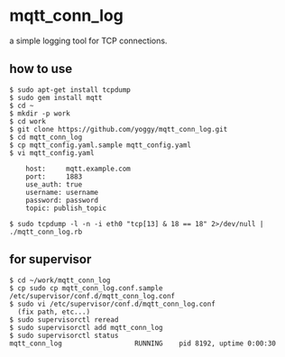 mqtt_conn_log
====
a simple logging tool for TCP connections.

how to use
----
    
    $ sudo apt-get install tcpdump
    $ sudo gem install mqtt
    $ cd ~
    $ mkdir -p work
    $ cd work
    $ git clone https://github.com/yoggy/mqtt_conn_log.git
    $ cd mqtt_conn_log
    $ cp mqtt_config.yaml.sample mqtt_config.yaml
    $ vi mqtt_config.yaml

        host:     mqtt.example.com
        port:     1883
        use_auth: true
        username: username
        password: password
        topic: publish_topic
      
    $ sudo tcpdump -l -n -i eth0 "tcp[13] & 18 == 18" 2>/dev/null | ./mqtt_conn_log.rb
    

for supervisor
----
    $ cd ~/work/mqtt_conn_log
    $ cp sudo cp mqtt_conn_log.conf.sample /etc/supervisor/conf.d/mqtt_conn_log.conf
    $ sudo vi /etc/supervisor/conf.d/mqtt_conn_log.conf
      (fix path, etc...)
    $ sudo supervisorctl reread
    $ sudo supervisorctl add mqtt_conn_log
    $ sudo supervisorctl status
    mqtt_conn_log                  RUNNING    pid 8192, uptime 0:00:30

